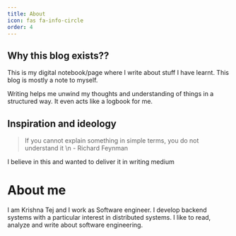 ```yaml
---
title: About
icon: fas fa-info-circle
order: 4
---
```


## Why this blog exists??
This is my digital notebook/page where I write about stuff I have learnt. This blog is mostly a note to myself.

Writing helps me unwind my thoughts and understanding of things in a structured way. It even acts like a logbook for me.

## Inspiration and ideology

> If you cannot explain something in simple terms, you do not understand it \n
>   \- Richard Feynman

I believe in this and wanted to deliver it in writing medium

# About me
I am Krishna Tej and I work as Software engineer. I develop backend systems with a particular
interest in distributed systems. I like to read, analyze and write about software engineering.


